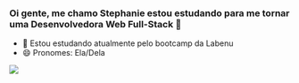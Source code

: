 ### Oi gente, me chamo Stephanie estou estudando para me tornar uma Desenvolvedora Web Full-Stack 👋

- 🌱 Estou estudando atualmente pelo bootcamp da Labenu
- 😄 Pronomes: Ela/Dela

<picture>
<source
  srcset="https://github-readme-stats.vercel.app/api?username=sstephanier&show_icons=true&theme=dark"
  media="(prefers-color-scheme: dark)"
/>
<source
  srcset="https://github-readme-stats.vercel.app/api?username=sstephanier&show_icons=true"
  media="(prefers-color-scheme: light), (prefers-color-scheme: no-preference)"
/>
<img src="https://github-readme-stats.vercel.app/api?username=sstephanier&show_icons=true" />
</picture>

<!--
**sstephanier/sstephanier** is a ✨ _special_ ✨ repository because its `README.md` (this file) appears on your GitHub profile.

Here are some ideas to get you started:

- 🔭 I’m currently working on ...
- 🌱 I’m currently learning ...
- 👯 I’m looking to collaborate on ...
- 🤔 I’m looking for help with ...
- 💬 Ask me about ...
- 📫 How to reach me: ...
- 😄 Pronouns: ...
- ⚡ Fun fact: ...
-->
